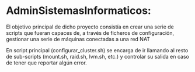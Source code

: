 # AdminSistemasInformaticos:

El objetivo principal de dicho proyecto consistía en crear una serie de scripts que fueran capaces de, a través de ficheros de configuración, gestionar una serie de máquinas conectadas a una red NAT

En script principal (configurar_cluster.sh) se encarga de ir llamando al resto de sub-scripts (mount.sh, raid.sh, lvm.sh, etc.) y controlar su salida en caso de tener que reportar algún error.

